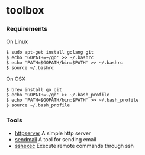 toolbox
=======

### Requirements

On Linux

```
$ sudo apt-get install golang git
$ echo 'GOPATH=~/go' >> ~/.bashrc
$ echo 'PATH=$GOPATH/bin:$PATH' >> ~/.bashrc
$ source ~/.bashrc
```

On OSX

```
$ brew install go git
$ echo 'GOPATH=~/go' >> ~/.bash_profile
$ echo 'PATH=$GOPATH/bin:$PATH' >> ~/.bash_profile
$ source ~/.bash_profile
```

### Tools

* [httpserver](httpserver) A simple http server
* [sendmail](sendmail) A tool for sending email
* [sshexec](sshexec) Execute remote commands through ssh
